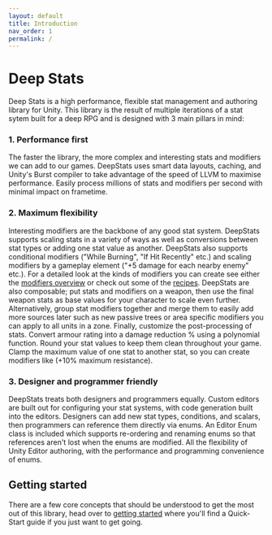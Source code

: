 ```yaml
---
layout: default
title: Introduction
nav_order: 1
permalink: /
---
```


# Deep Stats

Deep Stats is a high performance, flexible stat management and authoring library for Unity. This library is the result of multiple iterations of a stat sytem built for a deep RPG and is designed with 3 main pillars in mind:

### 1. Performance first
The faster the library, the more complex and interesting stats and modifiers we can add to our games. DeepStats uses smart data layouts, caching, and Unity's Burst compiler to take advantage of the speed of LLVM to maximise performance. Easily process millions of stats and modifiers per second with minimal impact on frametime.

### 2. Maximum flexibility
Interesting modifiers are the backbone of any good stat system. DeepStats supports scaling stats in a variety of ways as well as conversions between stat types or adding one stat value as another. DeepStats also supports conditional modifiers ("While Burning", "If Hit Recently" etc.) and scaling modifiers by a gameplay element ("+5 damage for each nearby enemy" etc.). For a detailed look at the kinds of modifiers you can create see either the [modifiers overview](/Modifiers) or check out some of the [recipes](/Recipes).
DeepStats are also composable; put stats and modifiers on a weapon, then use the final weapon stats as base values for your character to scale even further. Alternatively, group stat modifiers together and merge them to easily add more sources later such as new passive trees or area specific modifiers you can apply to all units in a zone.
Finally, customize the post-processing of stats. Convert armour rating into a damage reduction % using a polynomial function. Round your stat values to keep them clean throughout your game. Clamp the maximum value of one stat to another stat, so you can create modifiers like (+10% maximum resistance).

### 3. Designer and programmer friendly
DeepStats treats both designers and programmers equally. Custom editors are built out for configuring your stat systems, with code generation built into the editors. Designers can add new stat types, conditions, and scalars, then programmers can reference them directly via enums. An Editor Enum class is included which supports re-ordering and renaming enums so that references aren't lost when the enums are modified. All the flexibility of Unity Editor authoring, with the performance and programming convenience of enums.

## Getting started
There are a few core concepts that should be understood to get the most out of this library, head over to [getting started](/docs/gettingStarted.md) where you'll find a Quick-Start guide if you just want to get going.

